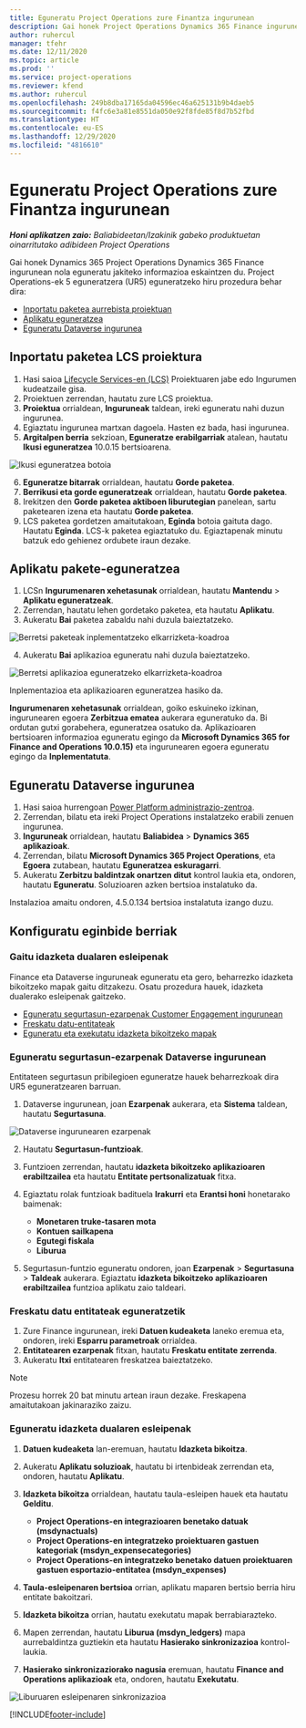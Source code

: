 ```yaml
---
title: Eguneratu Project Operations zure Finantza ingurunean
description: Gai honek Project Operations Dynamics 365 Finance ingurunean nola eguneratu jakiteko informazioa eskaintzen du.
author: ruhercul
manager: tfehr
ms.date: 12/11/2020
ms.topic: article
ms.prod: ''
ms.service: project-operations
ms.reviewer: kfend
ms.author: ruhercul
ms.openlocfilehash: 249b8dba17165da04596ec46a625131b9b4daeb5
ms.sourcegitcommit: f4fc6e3a81e8551da050e92f8fde85f8d7b52fbd
ms.translationtype: HT
ms.contentlocale: eu-ES
ms.lasthandoff: 12/29/2020
ms.locfileid: "4816610"
---
```

# <a name="update-project-operations-in-your-finance-environment"></a>Eguneratu Project Operations zure Finantza ingurunean

_**Honi aplikatzen zaio:** Baliabideetan/Izakinik gabeko produktuetan oinarritutako adibideen Project Operations_


Gai honek Dynamics 365 Project Operations Dynamics 365 Finance ingurunean nola eguneratu jakiteko informazioa eskaintzen du. Project Operations-ek 5 eguneratzera (UR5) eguneratzeko hiru prozedura behar dira:

- [Inportatu paketea aurrebista proiektuan](#import)
- [Aplikatu eguneratzea](#apply)
- [Eguneratu Dataverse ingurunea](#update)

## <a name="import-the-package-into-your-lcs-project"></a><a name="import"></a>Inportatu paketea LCS proiektura

1. Hasi saioa [Lifecycle Services-en (LCS)](https://lcs.dynamics.com/) Proiektuaren jabe edo Ingurumen kudeatzaile gisa.
2. Proiektuen zerrendan, hautatu zure LCS proiektua.
3. **Proiektua** orrialdean, **Inguruneak** taldean, ireki eguneratu nahi duzun ingurunea.
4. Egiaztatu ingurunea martxan dagoela. Hasten ez bada, hasi ingurunea.
5. **Argitalpen berria** sekzioan, **Eguneratze erabilgarriak** atalean, hautatu **Ikusi eguneratzea** 10.0.15 bertsioarena.

![Ikusi eguneratzea botoia](media/view-update.png)

6. **Eguneratze bitarrak** orrialdean, hautatu **Gorde paketea**.
7. **Berrikusi eta gorde eguneratzeak** orrialdean, hautatu **Gorde paketea**.
8. Irekitzen den **Gorde paketea aktiboen liburutegian** panelean, sartu paketearen izena eta hautatu **Gorde paketea**.
9. LCS paketea gordetzen amaitutakoan, **Eginda** botoia gaituta dago. Hautatu **Eginda**. LCS-k paketea egiaztatuko du. Egiaztapenak minutu batzuk edo gehienez ordubete iraun dezake.


## <a name="apply-the-package-update"></a><a name="apply"></a>Aplikatu pakete-eguneratzea

1. LCSn **Ingurumenaren xehetasunak** orrialdean, hautatu **Mantendu** > **Aplikatu eguneratzeak**.
2. Zerrendan, hautatu lehen gordetako paketea, eta hautatu **Aplikatu**.
3. Aukeratu **Bai** paketea zabaldu nahi duzula baieztatzeko.

![Berretsi paketeak inplementatzeko elkarrizketa-koadroa](media/confirm-package-deployment.png)

4. Aukeratu **Bai** aplikazioa eguneratu nahi duzula baieztatzeko.

![Berretsi aplikazioa eguneratzeko elkarrizketa-koadroa](media/confirm-application-update.png)

Inplementazioa eta aplikazioaren eguneratzea hasiko da. 

**Ingurumenaren xehetasunak** orrialdean, goiko eskuineko izkinan, ingurunearen egoera **Zerbitzua ematea** aukerara eguneratuko da. Bi ordutan gutxi gorabehera, eguneratzea osatuko da. Aplikazioaren bertsioaren informazioa eguneratu egingo da **Microsoft Dynamics 365 for Finance and Operations 10.0.15)** eta ingurunearen egoera eguneratu egingo da **Inplementatuta**.


## <a name="update-your-dataverse-environment"></a><a name="update"></a>Eguneratu Dataverse ingurunea

1. Hasi saioa hurrengoan [Power Platform administrazio-zentroa](https://admin.powerplatform.com/).
2. Zerrendan, bilatu eta ireki Project Operations instalatzeko erabili zenuen ingurunea.
3. **Inguruneak** orrialdean, hautatu **Baliabidea** > **Dynamics 365 aplikazioak**.
4. Zerrendan, bilatu **Microsoft Dynamics 365 Project Operations**, eta **Egoera** zutabean, hautatu **Eguneratzea eskuragarri**.
5. Aukeratu **Zerbitzu baldintzak onartzen ditut** kontrol laukia eta, ondoren, hautatu **Eguneratu**. Soluzioaren azken bertsioa instalatuko da.

Instalazioa amaitu ondoren, 4.5.0.134 bertsioa instalatuta izango duzu.

## <a name="configure-new-features"></a>Konfiguratu eginbide berriak

### <a name="enable-dual-write-mapping"></a>Gaitu idazketa dualaren esleipenak

Finance eta Dataverse inguruneak eguneratu eta gero, beharrezko idazketa bikoitzeko mapak gaitu ditzakezu. Osatu prozedura hauek, idazketa dualerako esleipenak gaitzeko.

- [Eguneratu segurtasun-ezarpenak Customer Engagement ingurunean](#security)
- [Freskatu datu-entitateak](#refresh)
- [Eguneratu eta exekutatu idazketa bikoitzeko mapak](#run)

### <a name="update-security-settings-on-the-dataverse-environment"></a><a name="security"></a>Eguneratu segurtasun-ezarpenak Dataverse ingurunean

Entitateen segurtasun pribilegioen eguneratze hauek beharrezkoak dira UR5 eguneratzearen barruan.

1. Dataverse ingurunean, joan **Ezarpenak** aukerara, eta **Sistema** taldean, hautatu **Segurtasuna**.

![Dataverse ingurunearen ezarpenak](media/Picture21.png)

2. Hautatu **Segurtasun-funtzioak**.
3. Funtzioen zerrendan, hautatu **idazketa bikoitzeko aplikazioaren erabiltzailea** eta hautatu **Entitate pertsonalizatuak** fitxa. 
4. Egiaztatu rolak funtzioak badituela **Irakurri** eta **Erantsi honi** honetarako baimenak:

      - **Monetaren truke-tasaren mota**
      - **Kontuen sailkapena** 
      - **Egutegi fiskala** 
      - **Liburua**

5. Segurtasun-funtzio eguneratu ondoren, joan **Ezarpenak** > **Segurtasuna** > **Taldeak** aukerara. Egiaztatu **idazketa bikoitzeko aplikazioaren erabiltzailea** funtzioa aplikatu zaio taldeari. 

### <a name="refresh-data-entities-from-the-update"></a><a name="refresh"></a>Freskatu datu entitateak eguneratzetik

1. Zure Finance ingurunean, ireki **Datuen kudeaketa** laneko eremua eta, ondoren, ireki **Esparru parametroak** orrialdea.
2. **Entitatearen ezarpenak** fitxan, hautatu **Freskatu entitate zerrenda**.
3. Aukeratu **Itxi** entitatearen freskatzea baieztatzeko.

 > [!NOTE]
 > Prozesu horrek 20 bat minutu artean iraun dezake. Freskapena amaitutakoan jakinaraziko zaizu.

### <a name="update-dual-write-mappings"></a><a name="run"></a>Eguneratu idazketa dualaren esleipenak

1. **Datuen kudeaketa** lan-eremuan, hautatu **Idazketa bikoitza**.
2. Aukeratu **Aplikatu soluzioak**, hautatu bi irtenbideak zerrendan eta, ondoren, hautatu **Aplikatu**.
3. **Idazketa bikoitza** orrialdean, hautatu taula-esleipen hauek eta hautatu **Gelditu**.

    - **Project Operations-en integrazioaren benetako datuak (msdynactuals)**
    - **Project Operations-en integratzeko proiektuaren gastuen kategoriak (msdyn_expensecategories)**
    - **Project Operations-en integratzeko benetako datuen proiektuaren gastuen esportazio-entitatea (msdyn_expenses)**

4. **Taula-esleipenaren bertsioa** orrian, aplikatu maparen bertsio berria hiru entitate bakoitzari.
5. **Idazketa bikoitza** orrian, hautatu exekutatu mapak berrabiarazteko.
6. Mapen zerrendan, hautatu **Liburua (msdyn_ledgers)** mapa aurrebaldintza guztiekin eta hautatu **Hasierako sinkronizazioa** kontrol-laukia. 
7. **Hasierako sinkronizaziorako nagusia** eremuan, hautatu **Finance and Operations aplikazioak** eta, ondoren, hautatu **Exekutatu**.
 
 ![Liburuaren esleipenaren sinkronizazioa](media/DW6.png)
 


[!INCLUDE[footer-include](../includes/footer-banner.md)]